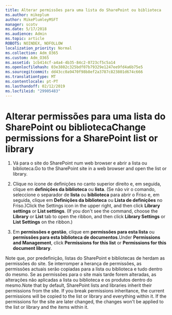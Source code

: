 ```yaml
---
title: Alterar permissões para uma lista do SharePoint ou biblioteca
ms.author: mikeplum
author: MikePlumleyMSFT
manager: scotv
ms.date: 5/17/2018
ms.audience: Admin
ms.topic: article
ROBOTS: NOINDEX, NOFOLLOW
localization_priority: Normal
ms.collection: Adm_O365
ms.custom: Adm_O365
ms.assetid: 1cb414cf-a4a4-4b35-84c2-0723cf5c5a14
ms.openlocfilehash: 03e3802c325bdf07b79329e1247ee9fd4a6b75e5
ms.sourcegitcommit: dd43cc0a9470f98b8ef2a3787c823801d674c666
ms.translationtype: MT
ms.contentlocale: pt-PT
ms.lasthandoff: 02/12/2019
ms.locfileid: "29905483"
---
```

# <a name="change-permissions-for-a-sharepoint-list-or-library"></a><span data-ttu-id="53e85-102">Alterar permissões para uma lista do SharePoint ou biblioteca</span><span class="sxs-lookup"><span data-stu-id="53e85-102">Change permissions for a SharePoint list or library</span></span>

1. <span data-ttu-id="53e85-103">Vá para o site do SharePoint num web browser e abrir a lista ou biblioteca.</span><span class="sxs-lookup"><span data-stu-id="53e85-103">Go to the SharePoint site in a web browser and open the list or library.</span></span>
    
2. <span data-ttu-id="53e85-p101">Clique no ícone de definições no canto superior direito e, em seguida, clique em **definições da biblioteca** ou **lista**. (Se não vir o comando, seleccione o separador de **lista** ou **biblioteca** para abrir o Friso e, em seguida, clique em **Definições da biblioteca** ou **Lista de definições** no Friso.)</span><span class="sxs-lookup"><span data-stu-id="53e85-p101">Click the Settings icon in the upper right, and then click **Library settings** or **List settings**. (If you don't see the command, choose the **Library** or **List** tab to open the ribbon, and then click **Library Settings** or **List Settings** on the ribbon.)</span></span> 
    
3. <span data-ttu-id="53e85-106">Em **permissões e gestão**, clique em **permissões para esta lista** ou **permissões para esta biblioteca de documentos**.</span><span class="sxs-lookup"><span data-stu-id="53e85-106">Under **Permissions and Management**, click **Permissions for this list** or **Permissions for this document library**.</span></span>
    
<span data-ttu-id="53e85-p102">Note que, por predefinição, listas do SharePoint e bibliotecas de herdam as permissões do site. Se interromper a herança de permissões, as permissões actuais serão copiadas para a lista ou biblioteca e tudo dentro do mesmo. Se as permissões para o site mais tarde forem alteradas, as alterações não aplicadas a lista ou biblioteca e os produtos dentro do mesmo.</span><span class="sxs-lookup"><span data-stu-id="53e85-p102">Note that by default, SharePoint lists and libraries inherit their permissions from the site. If you break permissions inheritance, the current permissions will be copied to the list or library and everything within it. If the permissions for the site are later changed, the changes won't be applied to the list or library and the items within it.</span></span>
  

